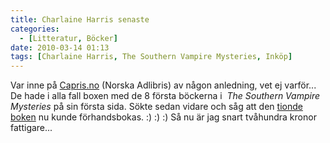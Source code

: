 ```yaml
---
title: Charlaine Harris senaste
categories:
  - [Litteratur, Böcker]
date: 2010-03-14 01:13
tags: [Charlaine Harris, The Southern Vampire Mysteries, Inköp]
---
```

Var inne på [Capris.no](http://www.capris.no/) (Norska Adlibris) av någon anledning, vet ej varför...  De hade i alla fall boxen med de 8 första böckerna i  _The Southern Vampire Mysteries_ på sin första sida. Sökte sedan vidare och såg att den [tionde boken](http://www.adlibris.com/se/product.aspx?isbn=0441018645) nu kunde förhandsbokas. :) :) :) Så nu är jag snart tvåhundra kronor fattigare...
